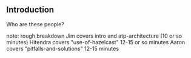 ##  Introduction

Who are these people?

note:
    rough breakdown
    Jim covers intro and atp-architecture (10 or so minutes)
    Hitendra covers "use-of-hazelcast" 12-15 or so minutes
    Aaron covers "pitfalls-and-solutions" 12-15 minutes
    
